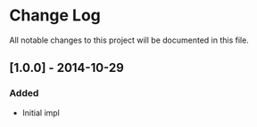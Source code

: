# Change Log

All notable changes to this project will be documented in this file.

## [1.0.0] - 2014-10-29

### Added

- Initial impl